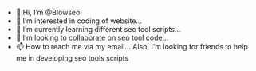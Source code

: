- 👋 Hi, I’m @Blowseo
- 👀 I’m interested in coding of website...
- 🌱 I’m currently learning different seo tool scripts...
- 💞️ I’m looking to collaborate on seo tool code...
- 📫 How to reach me via my email...
Also, I'm looking for friends to help me in developing seo tools scripts
<!---
Blowseo/Blowseo is a ✨ special ✨ repository because its `README.md` (this file) appears on your GitHub profile.
You can click the Preview link to take a look at your changes.
--->
